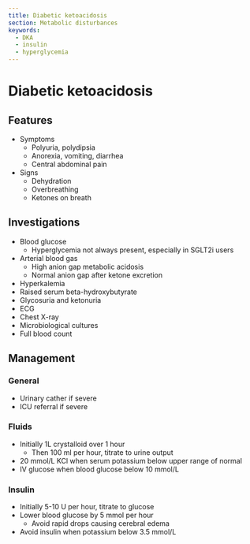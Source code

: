 ```yaml
---
title: Diabetic ketoacidosis
section: Metabolic disturbances
keywords:
  - DKA
  - insulin
  - hyperglycemia
---
```


# Diabetic ketoacidosis

## Features

- Symptoms
  - Polyuria, polydipsia
  - Anorexia, vomiting, diarrhea
  - Central abdominal pain
- Signs
  - Dehydration
  - Overbreathing
  - Ketones on breath

## Investigations

- Blood glucose
  - Hyperglycemia not always present, especially in SGLT2i users
- Arterial blood gas
  - High anion gap metabolic acidosis
  - Normal anion gap after ketone excretion
- Hyperkalemia
- Raised serum beta-hydroxybutyrate
- Glycosuria and ketonuria
- ECG
- Chest X-ray
- Microbiological cultures
- Full blood count

## Management

### General

- Urinary cather if severe
- ICU referral if severe

### Fluids

- Initially 1L crystalloid over 1 hour
  - Then 100 ml per hour, titrate to urine output
- 20 mmol/L KCl when serum potassium below upper range of normal
- IV glucose when blood glucose below 10 mmol/L

### Insulin

- Initially 5-10 U per hour, titrate to glucose
- Lower blood glucose by 5 mmol per hour
  - Avoid rapid drops causing cerebral edema
- Avoid insulin when potassium below 3.5 mmol/L


